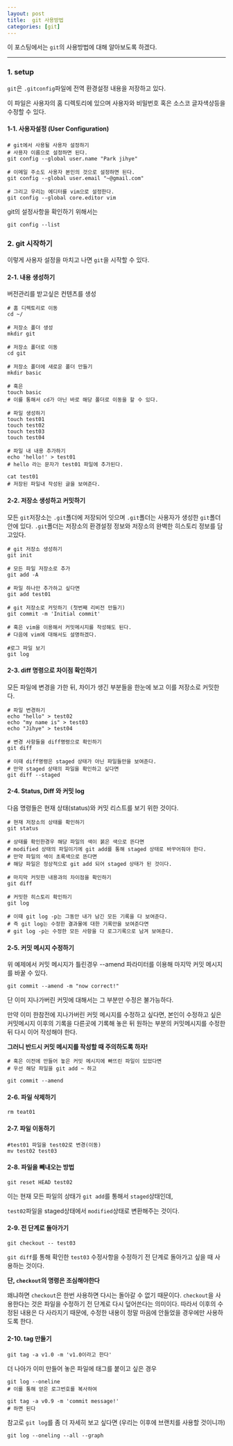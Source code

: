 ```yaml
---
layout: post
title:  git 사용방법
categories: [git]
---
```

이 포스팅에서는 `git`의 사용방법에 대해 알아보도록 하겠다.
<hr>


### 1. setup
`git`은 `.gitconfig`파일에 전역 환경설정 내용을 저장하고 있다.

이 파일은 사용자의 홈 디렉토리에 있으며 사용자와 비밀번호 혹은 소스코 글자색상등을 수정할 수 있다.


#### 1-1. 사용자설정 (User Configuration)

```
# git에서 사용될 사용자 설정하기
# 사용자 이름으로 설정하면 된다.
git config --global user.name "Park jihye"

# 이메일 주소도 사용자 본인의 것으로 설정하면 된다.
git config --global user.email "~@gmail.com"

# 그리고 우리는 에디터를 vim으로 설정한다.
git config --global core.editor vim
```
git의 설정사항을 확인하기 위해서는

```
git config --list
```


### 2. git 시작하기

이렇게 사용자 설정을 마치고 나면 `git`을 시작할 수 있다.


#### 2-1. 내용 생성하기

버전관리를 받고싶은 컨텐츠를 생성


```
# 홈 디렉토리로 이동
cd ~/

# 저장소 폴더 생성
mkdir git

# 저장소 폴더로 이동
cd git

# 저장소 폴더에 새로운 폴더 만들기
mkdir basic

# 혹은
touch basic
# 이를 통해서 cd가 아닌 바로 해당 폴더로 이동을 할 수 있다.

# 파일 생성하기
touch test01
touch test02
touch test03
touch test04

# 파일 내 내용 추가하기
echo 'hello!' > test01
# hello 라는 문자가 test01 파일에 추가된다.

cat test01
# 저장된 파일내 작성된 글을 보여준다.

```


#### 2-2. 저장소 생성하고 커밋하기

모든 `git`저장소는 `.git`폴더에 저장되어 잇으며 `.git`폴더는 사용자가 생성한 `git`폴더안에 있다. `.git`폴더는 저장소의 환경설정 정보와 저장소의 완벽한 히스토리 정보를 담고있다.

```
# git 저장소 생성하기
git init

# 모든 파일 저장소로 추가
git add -A

# 파일 하나만 추가하고 싶다면
git add test01

# git 저장소로 커밋하기 (첫번째 리비전 만들기)
git commit -m 'Initial commit'

# 혹은 vim을 이용해서 커밋메시지를 작성해도 된다.
# 다음에 vim에 대해서도 설명하겠다.

#로그 파일 보기
git log

```


#### 2-3. diff 명령으로 차이점 확인하기

모든 파일에 변경을 가한 뒤, 차이가 생긴 부분들을 한눈에 보고 이를 저장소로 커밋한다.

```
# 파일 변경하기
echo "hello" > test02
echo "my name is" > test03
echo "Jihye" > test04

# 변경 사항들을 diff명령으로 확인하기
git diff

# 이때 diff명령은 staged 상태가 아닌 파일들만을 보여준다.
# 만약 staged 상태의 파일을 확인하고 싶다면
git diff --staged
```


#### 2-4. Status, Diff 와 커밋 log

다음 명령들은 현재 상태(status)와 커밋 리스트를 보기 위한 것이다.


```
# 현재 저장소의 상태를 확인하기
git status

# 상태를 확인한경우 해당 파일의 색이 붉은 색으로 뜬다면
# modified 상태의 파일이기에 git add를 통해 staged 상태로 바꾸어줘야 한다.
# 만약 파일의 색이 초록색으로 뜬다면
# 해당 파일은 정상적으로 git add 되어 staged 상태가 된 것이다.

# 마지막 커밋한 내용과의 차이점을 확인하기
git diff

# 커밋한 히스토리 확인하기
git log

# 이때 git log -p는 그동안 내가 남긴 모든 기록을 다 보여준다.
# 즉 git log는 수정한 결과물에 대한 기록만을 보여준다면
# git log -p는 수정한 모든 사항을 다 로그기록으로 남겨 보여준다.
```


#### 2-5. 커밋 메시지 수정하기

위 예제에서 커밋 메시지가 틀린경우 --amend 파라미터를 이용해 마지막 커밋 메시지를 바꿀 수 있다.

```
git commit --amend -m "now correct!"
```

단 이미 지나가버린 커밋에 대해서는 그 부분만 수정은 불가능하다.

만약 이미 한참전에 지나가버린 커밋 메시지를 수정하고 싶다면,
본인이 수정하고 싶은 커밋메시지 이후의 기록을 다른곳에 기록해 놓은 뒤
원하는 부분의 커밋메시지를 수정한 뒤 다시 이어 작성해야 한다.

**그러니 반드시 커밋 메시지를 작성할 때 주의하도록 하자!**

```
# 혹은 이전에 만들어 놓은 커밋 메시지에 빠뜨린 파일이 있었다면
# 우선 해당 파일을 git add ~ 하고

git commit --amend
```


#### 2-6. 파일 삭제하기

```
rm teat01
```


#### 2-7. 파일 이동하기

```
#test01 파일을 test02로 변경(이동)
mv test02 test03
```


#### 2-8. 파일을 빼내오는 방법

```
git reset HEAD test02
```
이는 현재 모든 파일의 상태가 `git add`를 통해서 `staged`상태인데,

`test02`파일을 staged상태에서 `modified`상태로 변환해주는 것이다.


#### 2-9. 전 단계로 돌아가기

```
git checkout -- test03
```

`git diff`를 통해 확인한 `test03` 수정사항을 수정하기 전 단계로 돌아가고 싶을 때 사용하는 것이다.

**단, `checkout`의 명령은 조심해야한다**

왜냐하면 `checkout`은 한번 사용하면 다시는 돌아갈 수 없기 때문이다. `checkout`을 사용한다는 것은 파일을 수정하기 전 단계로 다시 덮어쓴다는 의미이다. 따라서 이후의 수정된 내용은 다 사라지기 때문에, 수정한 내용이 정말 마음에 안들었을 경우에만 사용하도록 한다.


#### 2-10. tag 만들기

```
git tag -a v1.0 -m 'v1.0이라고 한다'
```

더 나아가 이미 만들어 놓은 파일에 태그를 붙이고 싶은 경우

```
git log --oneline
# 이를 통해 얻은 로그번호를 복사하여

git tag -a v0.9 -m 'commit message!'
# 하면 된다
```



참고로 `git log`를 좀 더 자세히 보고 싶다면 (우리는 이후에 브랜치를 사용할 것이니까)

```
git log --oneling --all --graph
```
